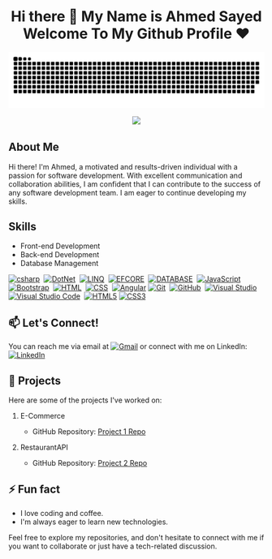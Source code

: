 <link rel="stylesheet" href="https://cdnjs.cloudflare.com/ajax/libs/font-awesome/6.0.0-beta3/css/all.min.css">

<div align="center">
<h1 align="center">Hi there 👋 My Name is Ahmed Sayed <br>
 Welcome To My Github Profile ♥</h1>
</div>

<!--
**Ahmedsayedom/Ahmedsayedom** is a ✨ _special_ ✨ repository because its `README.md` (this file) appears on your GitHub profile.

Here are some ideas to get you started:

- 🔭 I’m currently working on ...
- 🌱 I’m currently learning ...
- 👯 I’m looking to collaborate on ...
- 🤔 I’m looking for help with ...
- 💬 Ask me about ...
- 📫 How to reach me: ...
- 😄 Pronouns: ...
- ⚡ Fun fact: ...
-->

<p align="center">
  <!--- snake -->
<div align="center">
  <img  src="https://github.com/1999AZZAR/1999AZZAR/blob/main/resources/img/grid-snake.svg"
       alt="snake" /></a>
</div>
</p>

<p align="center" dir="auto">
  <a href="https://github.com/DenverCoder1/readme-typing-svg"><img src="https://camo.githubusercontent.com/9ffd5451fd8cbf097468967332b133901f99b1e728d765baec1d1d0269449f10/68747470733a2f2f726561646d652d747970696e672d7376672e6865726f6b756170702e636f6d2f3f6c696e65733d46756c6c2d737461636b253230646576656c6f7065723b416c776179732532306c6561726e696e672532306e65772532307468696e677326666f6e743d46697261253230436f64652663656e7465723d747275652677696474683d343430266865696768743d343526636f6c6f723d663735633765267643656e7465723d747275652673697a653d3232" data-canonical-src="https://readme-typing-svg.herokuapp.com/?lines=Full-stack%20developer;Always%20learning%20new%20things&amp;font=Fira%20Code&amp;center=true&amp;width=440&amp;height=45&amp;color=f75c7e&amp;vCenter=true&amp;size=22" style="max-width: 100%;"></a>
</p>

## <i class="fas fa-user"></i> About Me

Hi there! I'm Ahmed, a motivated and results-driven individual with a passion for software development. With excellent communication and collaboration abilities, I am confident that I can contribute to the success of any software development team. I am eager to continue developing my skills.

## <i class="fab fa-code"></i> Skills

- Front-end Development
- Back-end Development
- Database Management
<p dir="auto"><a target="_blank" rel="noopener noreferrer nofollow" href="https://camo.githubusercontent.com/79810102331ec4f75b88c869feb8adad1f93ba9c492bd8d1a9428ad67c6e41fe/68747470733a2f2f696d672e736869656c64732e696f2f62616467652f2d6373686172702d3035313232413f7374796c653d666c6174266c6f676f3d6323"><img src="https://camo.githubusercontent.com/79810102331ec4f75b88c869feb8adad1f93ba9c492bd8d1a9428ad67c6e41fe/68747470733a2f2f696d672e736869656c64732e696f2f62616467652f2d6373686172702d3035313232413f7374796c653d666c6174266c6f676f3d6323" alt="csharp" data-canonical-src="https://img.shields.io/badge/-csharp-05122A?style=flat&amp;logo=c#" style="max-width: 100%;"></a>&nbsp;
<a target="_blank" rel="noopener noreferrer nofollow" href="https://camo.githubusercontent.com/f955705571affaa58622edf489d8bbe9c2b315ba56b1323885cce69e3c2f09e5/68747470733a2f2f696d672e736869656c64732e696f2f62616467652f2d446f744e65742d3035313232413f7374796c653d666c6174266c6f676f3d446f744e6574"><img src="https://camo.githubusercontent.com/f955705571affaa58622edf489d8bbe9c2b315ba56b1323885cce69e3c2f09e5/68747470733a2f2f696d672e736869656c64732e696f2f62616467652f2d446f744e65742d3035313232413f7374796c653d666c6174266c6f676f3d446f744e6574" alt="DotNet" data-canonical-src="https://img.shields.io/badge/-DotNet-05122A?style=flat&amp;logo=DotNet" style="max-width: 100%;"></a>&nbsp;
<a target="_blank" rel="noopener noreferrer nofollow" href="https://camo.githubusercontent.com/3c4c1fba233b8de6165e135757a942523a195d58c8f7a724b243b3282f0b077e/68747470733a2f2f696d672e736869656c64732e696f2f62616467652f2d4c494e512d3035313232413f7374796c653d666c6174266c6f676f3d4c494e51"><img src="https://camo.githubusercontent.com/3c4c1fba233b8de6165e135757a942523a195d58c8f7a724b243b3282f0b077e/68747470733a2f2f696d672e736869656c64732e696f2f62616467652f2d4c494e512d3035313232413f7374796c653d666c6174266c6f676f3d4c494e51" alt="LINQ" data-canonical-src="https://img.shields.io/badge/-LINQ-05122A?style=flat&amp;logo=LINQ" style="max-width: 100%;"></a>&nbsp;
<a target="_blank" rel="noopener noreferrer nofollow" href="https://camo.githubusercontent.com/55a10296614b05c706d2f4256960e4e51c1b995c1a03669b8a567029bc46582b/68747470733a2f2f696d672e736869656c64732e696f2f62616467652f2d4546434f52452d3035313232413f7374796c653d666c6174266c6f676f3d4546434f5245"><img src="https://camo.githubusercontent.com/55a10296614b05c706d2f4256960e4e51c1b995c1a03669b8a567029bc46582b/68747470733a2f2f696d672e736869656c64732e696f2f62616467652f2d4546434f52452d3035313232413f7374796c653d666c6174266c6f676f3d4546434f5245" alt="EFCORE" data-canonical-src="https://img.shields.io/badge/-EFCORE-05122A?style=flat&amp;logo=EFCORE" style="max-width: 100%;"></a>&nbsp;
<a target="_blank" rel="noopener noreferrer nofollow" href="https://camo.githubusercontent.com/8dd7866470e0d0a4edc3b6703dcfc5aad4717205f573689b0516afdc44d456e2/68747470733a2f2f696d672e736869656c64732e696f2f62616467652f2d44415441424153452d3035313232413f7374796c653d666c6174266c6f676f3d73716c736572766572"><img src="https://camo.githubusercontent.com/8dd7866470e0d0a4edc3b6703dcfc5aad4717205f573689b0516afdc44d456e2/68747470733a2f2f696d672e736869656c64732e696f2f62616467652f2d44415441424153452d3035313232413f7374796c653d666c6174266c6f676f3d73716c736572766572" alt="DATABASE" data-canonical-src="https://img.shields.io/badge/-DATABASE-05122A?style=flat&amp;logo=sqlserver" style="max-width: 100%;"></a>&nbsp;
<a target="_blank" rel="noopener noreferrer nofollow" href="https://camo.githubusercontent.com/6e8ce928be6e5866e27140eb0bb25479b52137d75ee0196e7b67c91038a9abc3/68747470733a2f2f696d672e736869656c64732e696f2f62616467652f2d4a6176615363726970742d3035313232413f7374796c653d666c6174266c6f676f3d6a617661736372697074"><img src="https://camo.githubusercontent.com/6e8ce928be6e5866e27140eb0bb25479b52137d75ee0196e7b67c91038a9abc3/68747470733a2f2f696d672e736869656c64732e696f2f62616467652f2d4a6176615363726970742d3035313232413f7374796c653d666c6174266c6f676f3d6a617661736372697074" alt="JavaScript" data-canonical-src="https://img.shields.io/badge/-JavaScript-05122A?style=flat&amp;logo=javascript" style="max-width: 100%;"></a>&nbsp;
<a target="_blank" rel="noopener noreferrer nofollow" href="https://camo.githubusercontent.com/1a3d592707d940e585ac708278cf93823ccf24115714e2b90d27165c2abac401/68747470733a2f2f696d672e736869656c64732e696f2f62616467652f2d426f6f7473747261702d3035313232413f7374796c653d666c6174266c6f676f3d626f6f747374726170266c6f676f436f6c6f723d353633443743"><img src="https://camo.githubusercontent.com/1a3d592707d940e585ac708278cf93823ccf24115714e2b90d27165c2abac401/68747470733a2f2f696d672e736869656c64732e696f2f62616467652f2d426f6f7473747261702d3035313232413f7374796c653d666c6174266c6f676f3d626f6f747374726170266c6f676f436f6c6f723d353633443743" alt="Bootstrap" data-canonical-src="https://img.shields.io/badge/-Bootstrap-05122A?style=flat&amp;logo=bootstrap&amp;logoColor=563D7C" style="max-width: 100%;"></a>&nbsp;
<a target="_blank" rel="noopener noreferrer nofollow" href="https://camo.githubusercontent.com/c8d13e1c596a6726b1da8475a9299fac133f95ef009083b48be01f975a44987e/68747470733a2f2f696d672e736869656c64732e696f2f62616467652f2d48544d4c2d3035313232413f7374796c653d666c6174266c6f676f3d48544d4c35"><img src="https://camo.githubusercontent.com/c8d13e1c596a6726b1da8475a9299fac133f95ef009083b48be01f975a44987e/68747470733a2f2f696d672e736869656c64732e696f2f62616467652f2d48544d4c2d3035313232413f7374796c653d666c6174266c6f676f3d48544d4c35" alt="HTML" data-canonical-src="https://img.shields.io/badge/-HTML-05122A?style=flat&amp;logo=HTML5" style="max-width: 100%;"></a>&nbsp;
<a target="_blank" rel="noopener noreferrer nofollow" href="https://camo.githubusercontent.com/d738d76484d50c8345c2d01e39364b707285bc7936140858e7909dfe6424efb2/68747470733a2f2f696d672e736869656c64732e696f2f62616467652f2d4353532d3035313232413f7374796c653d666c6174266c6f676f3d43535333266c6f676f436f6c6f723d313537324236"><img src="https://camo.githubusercontent.com/d738d76484d50c8345c2d01e39364b707285bc7936140858e7909dfe6424efb2/68747470733a2f2f696d672e736869656c64732e696f2f62616467652f2d4353532d3035313232413f7374796c653d666c6174266c6f676f3d43535333266c6f676f436f6c6f723d313537324236" alt="CSS" data-canonical-src="https://img.shields.io/badge/-CSS-05122A?style=flat&amp;logo=CSS3&amp;logoColor=1572B6" style="max-width: 100%;"></a>&nbsp;
<a target="_blank" rel="noopener noreferrer nofollow" href="https://camo.githubusercontent.com/026d071467547832060ff9b8cad74b0779208af6c83cb112fb965ea51a7dc5ca/68747470733a2f2f696d672e736869656c64732e696f2f62616467652f2d416e67756c61722d3035313232413f7374796c653d666c6174266c6f676f3d616e67756c6172"><img src="https://camo.githubusercontent.com/026d071467547832060ff9b8cad74b0779208af6c83cb112fb965ea51a7dc5ca/68747470733a2f2f696d672e736869656c64732e696f2f62616467652f2d416e67756c61722d3035313232413f7374796c653d666c6174266c6f676f3d616e67756c6172" alt="Angular" data-canonical-src="https://img.shields.io/badge/-Angular-05122A?style=flat&amp;logo=angular" style="max-width: 100%;"></a>
<a target="_blank" rel="noopener noreferrer nofollow" href="https://camo.githubusercontent.com/2fc774b6f44efd9ac27316c539e0e94f8e524f872dc5b1c3ef60266a598331bc/68747470733a2f2f696d672e736869656c64732e696f2f62616467652f2d4769742d3035313232413f7374796c653d666c6174266c6f676f3d676974"><img src="https://camo.githubusercontent.com/2fc774b6f44efd9ac27316c539e0e94f8e524f872dc5b1c3ef60266a598331bc/68747470733a2f2f696d672e736869656c64732e696f2f62616467652f2d4769742d3035313232413f7374796c653d666c6174266c6f676f3d676974" alt="Git" data-canonical-src="https://img.shields.io/badge/-Git-05122A?style=flat&amp;logo=git" style="max-width: 100%;"></a>&nbsp;
<a target="_blank" rel="noopener noreferrer nofollow" href="https://camo.githubusercontent.com/202a58d250ff1d21ee70433e0070b55f8fed747f8883c1750742aa791b1ad871/68747470733a2f2f696d672e736869656c64732e696f2f62616467652f2d4769744875622d3035313232413f7374796c653d666c6174266c6f676f3d676974687562"><img src="https://camo.githubusercontent.com/202a58d250ff1d21ee70433e0070b55f8fed747f8883c1750742aa791b1ad871/68747470733a2f2f696d672e736869656c64732e696f2f62616467652f2d4769744875622d3035313232413f7374796c653d666c6174266c6f676f3d676974687562" alt="GitHub" data-canonical-src="https://img.shields.io/badge/-GitHub-05122A?style=flat&amp;logo=github" style="max-width: 100%;"></a>&nbsp;
<a target="_blank" rel="noopener noreferrer nofollow" href="https://visualstudio.com/"><img src="https://img.shields.io/badge/-Visual%20Studio-05122A?style=flat&logo=visual-studio&logoColor=5C2D91" alt="Visual Studio" style="max-width: 100%;"></a>&nbsp;
<a target="_blank" rel="noopener noreferrer nofollow" href="https://camo.githubusercontent.com/1ca4fca85fcdf590edd7002c02ded299502daa79309d0656859b69d55a1c1fa9/68747470733a2f2f696d672e736869656c64732e696f2f62616467652f2d56697375616c25323053747564696f253230436f64652d3035313232413f7374796c653d666c6174266c6f676f3d76697375616c2d73747564696f2d636f6465266c6f676f436f6c6f723d303037414343"><img src="https://camo.githubusercontent.com/1ca4fca85fcdf590edd7002c02ded299502daa79309d0656859b69d55a1c1fa9/68747470733a2f2f696d672e736869656c64732e696f2f62616467652f2d56697375616c25323053747564696f253230436f64652d3035313232413f7374796c653d666c6174266c6f676f3d76697375616c2d73747564696f2d636f6465266c6f676f436f6c6f723d303037414343" alt="Visual Studio Code" data-canonical-src="https://img.shields.io/badge/-Visual%20Studio%20Code-05122A?style=flat&amp;logo=visual-studio-code&amp;logoColor=007ACC" style="max-width: 100%;"></a>&nbsp;
<a target="_blank" rel="noopener noreferrer nofollow" href="https://camo.githubusercontent.com/9a7c8c4ee62739436a191706be9f786a813dc377ce778522da198cb94874dc22/68747470733a2f2f696d672e736869656c64732e696f2f62616467652f2d48544d4c352d2532334534344432373f7374796c653d666c61742d737175617265266c6f676f3d68746d6c35266c6f676f436f6c6f723d666666666666"><img src="https://camo.githubusercontent.com/9a7c8c4ee62739436a191706be9f786a813dc377ce778522da198cb94874dc22/68747470733a2f2f696d672e736869656c64732e696f2f62616467652f2d48544d4c352d2532334534344432373f7374796c653d666c61742d737175617265266c6f676f3d68746d6c35266c6f676f436f6c6f723d666666666666" alt="HTML5" data-canonical-src="https://img.shields.io/badge/-HTML5-%23E44D27?style=flat-square&amp;logo=html5&amp;logoColor=ffffff" style="max-width: 100%;"></a>
<a target="_blank" rel="noopener noreferrer nofollow" href="https://camo.githubusercontent.com/19d98ab99fe0a1a5c00ef27920be3ada8548f2476877db0598960ac2a5f8788d/68747470733a2f2f696d672e736869656c64732e696f2f62616467652f2d435353332d2532333135373242363f7374796c653d666c61742d737175617265266c6f676f3d63737333"><img src="https://camo.githubusercontent.com/19d98ab99fe0a1a5c00ef27920be3ada8548f2476877db0598960ac2a5f8788d/68747470733a2f2f696d672e736869656c64732e696f2f62616467652f2d435353332d2532333135373242363f7374796c653d666c61742d737175617265266c6f676f3d63737333" alt="CSS3" data-canonical-src="https://img.shields.io/badge/-CSS3-%231572B6?style=flat-square&amp;logo=css3" style="max-width: 100%;"></a>
</p>

## 📫 Let's Connect!

You can reach me via email at <a href="mailto:frggtf66@gmail.com"><img src="https://camo.githubusercontent.com/67f7aa5642352130fb5b0784d88c31cf0e755eab8e5c72449d2471bc938a2605/68747470733a2f2f696d672e736869656c64732e696f2f62616467652f476d61696c2d4431343833363f7374796c653d666f722d7468652d6261646765266c6f676f3d676d61696c266c6f676f436f6c6f723d7768697465266c696e6b3d6d61696c746f3a61686d65646768616c7934343740676d61696c2e636f6d" alt="Gmail" data-canonical-src="https://img.shields.io/badge/Gmail-D14836?style=for-the-badge&amp;logo=gmail&amp;logoColor=white&amp;link=mailto:frggtf66@gmail.com" style="max-width: 100%;"></a> or connect with me on LinkedIn:
<a href="https://www.linkedin.com/in/ahmed-sayed-936710203" rel="nofollow"><img src="https://img.shields.io/badge/-Ahmed%20Sayed-0077B5?style=for-the-badge&logo=Linkedin&logoColor=white" alt="LinkedIn" style="max-width: 100%;"></a>

## 🔭 Projects

Here are some of the projects I've worked on:

1. E-Commerce

   - GitHub Repository: [Project 1 Repo](https://github.com/AhmedGhaly/E-Commerce)

2. RestaurantAPI

   - GitHub Repository: [Project 2 Repo](https://github.com/AhmedGhaly/RestaurantAPI)

## ⚡ Fun fact

- I love coding and coffee.
- I'm always eager to learn new technologies.

Feel free to explore my repositories, and don't hesitate to connect with me if you want to collaborate or just have a tech-related discussion.
